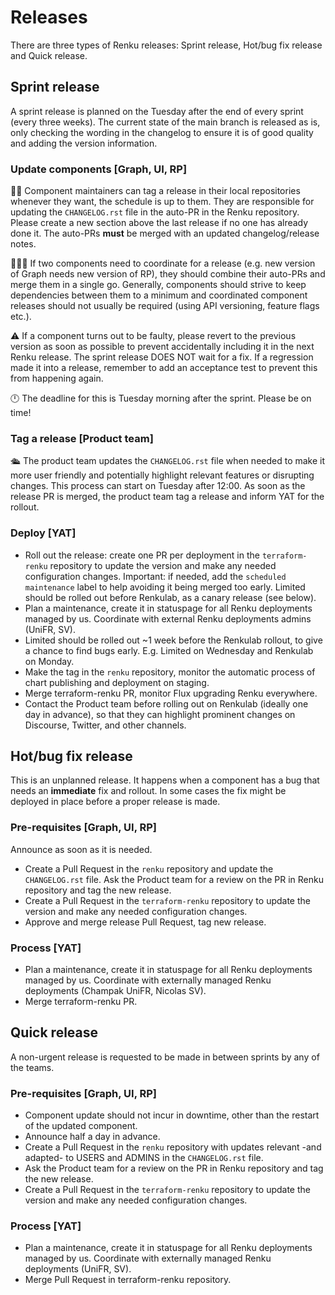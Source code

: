 # Releases

There are three types of Renku releases: Sprint release, Hot/bug fix release and Quick release.

## Sprint release

A sprint release is planned on the Tuesday after the end of every sprint
(every three weeks).
The current state of the main branch is released as is, only checking the
wording in the changelog to ensure it is of good quality and adding the version
information.

### Update components [Graph, UI, RP]

🧑‍🏭 Component maintainers can tag a release in their local repositories whenever
they want, the schedule is up to them. They are responsible for updating the
`CHANGELOG.rst` file in the auto-PR in the Renku repository.
Please create a new section above the last release if no one has already done it.
The auto-PRs **must** be merged with an updated changelog/release notes.

🧑‍🤝‍🧑 If two components need to coordinate for a release (e.g. new version
of Graph needs new version of RP), they should combine their auto-PRs and
merge them in a single go. Generally, components should strive to keep
dependencies between them to a minimum and coordinated component releases
should not usually be required (using API versioning, feature flags etc.).

⚠️ If a component turns out to be faulty, please revert to the previous version
as soon as possible to prevent accidentally including it in the next Renku release.
The sprint release DOES NOT wait for a fix.
If a regression made it into a release, remember to add an acceptance test to
prevent this from happening again.

🕛 The deadline for this is Tuesday morning after the sprint. Please be on time!


### Tag a release [Product team]

🛳️ The product team updates the `CHANGELOG.rst` file when needed to make it more
user friendly and potentially highlight relevant features or disrupting changes.
This process can start on Tuesday after 12:00.
As soon as the release PR is merged, the product team tag a release and inform YAT
for the rollout.


### Deploy [YAT]

* Roll out the release: create one PR per deployment in the `terraform-renku` repository to update the version and make any needed configuration changes. Important: if needed, add the `scheduled maintenance` label to help avoiding it being merged too early. Limited should be rolled out before Renkulab, as a canary release (see below).
* Plan a maintenance, create it in statuspage for all Renku deployments managed by us. Coordinate with external Renku deployments admins (UniFR, SV).
* Limited should be rolled out ~1 week before the Renkulab rollout, to give a chance to find bugs early. E.g. Limited on Wednesday and Renkulab on Monday.
* Make the tag in the `renku` repository, monitor the automatic process of chart publishing and deployment on staging.
* Merge terraform-renku PR, monitor Flux upgrading Renku everywhere.
* Contact the Product team before rolling out on Renkulab (ideally one day in advance), so that they can highlight prominent changes on Discourse, Twitter, and other channels.

## Hot/bug fix release

This is an unplanned release. It happens when a component has a bug that needs an **immediate** fix and rollout.
In some cases the fix might be deployed in place before a proper release is made.

### Pre-requisites [Graph, UI, RP]

Announce as soon as it is needed.

* Create a Pull Request in the `renku` repository and update the `CHANGELOG.rst` file.
  Ask the Product team for a review on the PR in Renku repository and tag the new release. 
* Create a Pull Request in the `terraform-renku` repository to update the version and make any needed configuration changes. 
* Approve and merge release Pull Request, tag new release.

### Process [YAT]

* Plan a maintenance, create it in statuspage for all Renku deployments managed by us. Coordinate with externally managed Renku deployments (Champak UniFR, Nicolas SV).
* Merge terraform-renku PR.

## Quick release

A non-urgent release is requested to be made in between sprints by any of the teams.

### Pre-requisites [Graph, UI, RP]

* Component update should not incur in downtime, other than the restart of the updated component.
* Announce half a day in advance.
* Create a Pull Request in the `renku` repository with updates relevant -and adapted- to USERS and ADMINS in the `CHANGELOG.rst` file.
* Ask the Product team for a review on the PR in Renku repository and tag the new release.
* Create a Pull Request in the `terraform-renku` repository to update the version and make any needed configuration changes.  

### Process [YAT]

* Plan a maintenance, create it in statuspage for all Renku deployments managed by us. Coordinate with externally managed Renku deployments (UniFR, SV).
* Merge Pull Request in terraform-renku repository.
